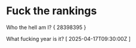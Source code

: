 # Fuck the rankings

Who the hell am I?
{ 28398395 }

What fucking year is it?
[ 2025-04-17T09:30:00Z ]
